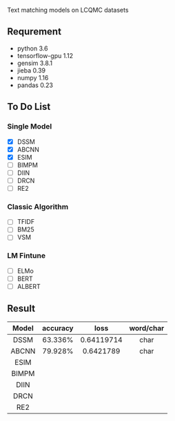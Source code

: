 Text matching models on LCQMC datasets

## Requrement
- python 3.6
- tensorflow-gpu 1.12
- gensim 3.8.1
- jieba 0.39
- numpy 1.16
- pandas 0.23

## To Do List
### Single Model
- [x] DSSM
- [x] ABCNN
- [x] ESIM
- [ ] BIMPM
- [ ] DIIN
- [ ] DRCN
- [ ] RE2
### Classic Algorithm
- [ ] TFIDF
- [ ] BM25
- [ ] VSM
### LM Fintune
- [ ] ELMo
- [ ] BERT
- [ ] ALBERT

## Result
Model| accuracy | loss | word/char 
:-: | :-: | :-: | :-: | 
DSSM | 63.336% |  0.64119714  | char
ABCNN | 79.928% | 0.6421789 |  char
ESIM |  |  |  
BIMPM |  |  |  
DIIN |  |  |  
DRCN |  |  |  
RE2 |  |  |  
